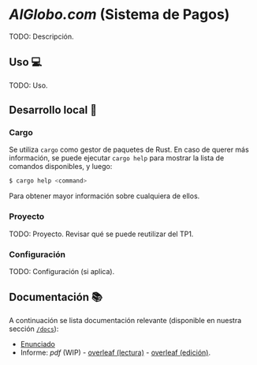 # _AlGlobo.com_ (Sistema de Pagos)

TODO: Descripción.

## Uso :computer:

TODO: Uso.

<!-- Para más información sobre el uso de cada uno de estos endpoints y de la API en general, así como de nuestra [interfaz gráfica web](https://mauro7x.github.io/concurrentes/), se encuentra disponible nuestro [Manual de Usuario](./docs/ManualDeUsuario.pdf). -->

## Desarrollo local :wrench:

### Cargo

Se utiliza `cargo` como gestor de paquetes de Rust. En caso de querer más información, se puede ejecutar `cargo help` para mostrar la lista de comandos disponibles, y luego:

```bash
$ cargo help <command>
```

Para obtener mayor información sobre cualquiera de ellos.

### Proyecto

TODO: Proyecto. Revisar qué se puede reutilizar del TP1.

### Configuración

TODO: Configuración (si aplica).

## Documentación :books:

A continuación se lista documentación relevante (disponible en nuestra sección [`/docs`](./docs)):

- [Enunciado](./docs/Enunciado.md)
- Informe: _pdf_ (WIP) - [overleaf (lectura)]() - [overleaf (edición)]().
